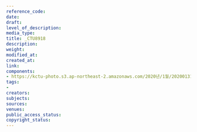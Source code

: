 ```yaml
---
reference_code: 
date: 
draft: 
level_of_description: 
media_type: 
title: _CTU8918
description: 
weight: 
modified_at: 
created_at: 
link: 
components:
- https://kctu-photo.s3.ap-northeast-2.amazonaws.com/2020년/1월/20200131_톨게이트+요금수납+노동자+김천+도로공사+본사+145일+농성+해단+및+직접고용+쟁취+결의대회/_CTU8918.jpg
tags:
- 
creators: 
subjects: 
sources: 
venues: 
public_access_status: 
copyright_status: 
---
```

